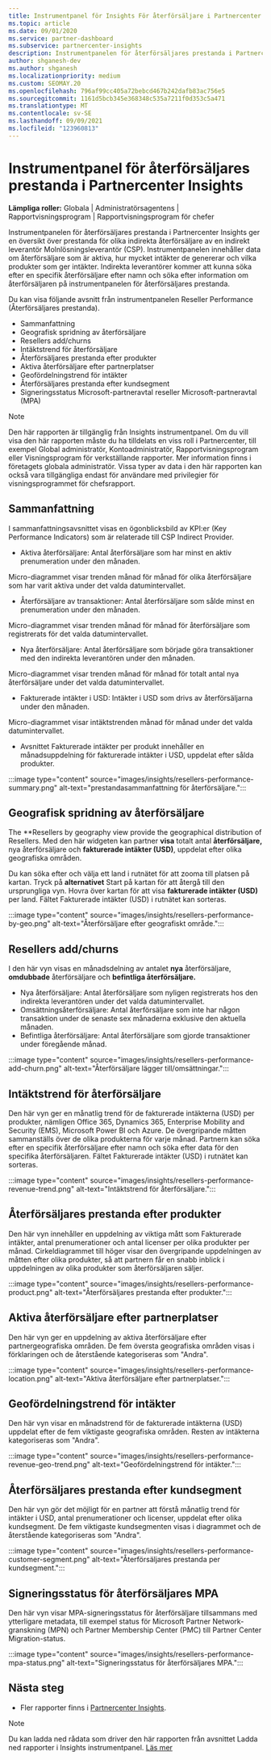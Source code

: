 ```yaml
---
title: Instrumentpanel för Insights För återförsäljare i Partnercenter
ms.topic: article
ms.date: 09/01/2020
ms.service: partner-dashboard
ms.subservice: partnercenter-insights
description: Instrumentpanelen för återförsäljares prestanda i Partnercenter Insights ger en översikt över prestanda för olika indirekta återförsäljare av en indirekt leverantör Molnlösningsleverantör (CSP).
author: shganesh-dev
ms.author: shganesh
ms.localizationpriority: medium
ms.custom: SEOMAY.20
ms.openlocfilehash: 796af99cc405a72bebcd467b242dafb83ac756e5
ms.sourcegitcommit: 1161d5bcb345e368348c535a7211f0d353c5a471
ms.translationtype: MT
ms.contentlocale: sv-SE
ms.lasthandoff: 09/09/2021
ms.locfileid: "123960813"
---
```

# <a name="reseller-performance-dashboard-in-partner-center-insights"></a>Instrumentpanel för återförsäljares prestanda i Partnercenter Insights

**Lämpliga roller:** Globala | Administratörsagentens | Rapportvisningsprogram | Rapportvisningsprogram för chefer

Instrumentpanelen för återförsäljares prestanda i Partnercenter Insights ger en översikt över prestanda för olika indirekta återförsäljare av en indirekt leverantör Molnlösningsleverantör (CSP). Instrumentpanelen innehåller data om återförsäljare som är aktiva, hur mycket intäkter de genererar och vilka produkter som ger intäkter. Indirekta leverantörer kommer att kunna söka efter en specifik återförsäljare efter namn och söka efter information om återförsäljaren på instrumentpanelen för återförsäljares prestanda.

Du kan visa följande avsnitt från instrumentpanelen Reseller Performance (Återförsäljares prestanda).

- Sammanfattning
- Geografisk spridning av återförsäljare
- Resellers add/churns 
- Intäktstrend för återförsäljare 
- Återförsäljares prestanda efter produkter
- Aktiva återförsäljare efter partnerplatser
- Geofördelningstrend för intäkter
- Återförsäljares prestanda efter kundsegment
- Signeringsstatus Microsoft-partneravtal reseller Microsoft-partneravtal (MPA)

 > [!NOTE]
 > Den här rapporten är tillgänglig från Insights instrumentpanel. Om du vill visa den här rapporten måste du ha tilldelats en viss roll i Partnercenter, till exempel Global administratör, Kontoadministratör, Rapportvisningsprogram eller Visningsprogram för verkställande rapporter. Mer information finns i företagets globala administratör. Vissa typer av data i den här rapporten kan också vara tillgängliga endast för användare med privilegier för visningsprogrammet för chefsrapport.

## <a name="summary"></a>Sammanfattning

I sammanfattningsavsnittet visas en ögonblicksbild av KPI:er (Key Performance Indicators) som är relaterade till CSP Indirect Provider.

- Aktiva återförsäljare: Antal återförsäljare som har minst en aktiv prenumeration under den månaden.

Micro-diagrammet visar trenden månad för månad för olika återförsäljare som har varit aktiva under det valda datumintervallet.

- Återförsäljare av transaktioner: Antal återförsäljare som sålde minst en prenumeration under den månaden. 

Micro-diagrammet visar trenden månad för månad för återförsäljare som registrerats för det valda datumintervallet.

- Nya återförsäljare: Antal återförsäljare som började göra transaktioner med den indirekta leverantören under den månaden. 

Micro-diagrammet visar trenden månad för månad för totalt antal nya återförsäljare under det valda datumintervallet.

- Fakturerade intäkter i USD: Intäkter i USD som drivs av återförsäljarna under den månaden. 

Micro-diagrammet visar intäktstrenden månad för månad under det valda datumintervallet.

- Avsnittet Fakturerade intäkter per produkt innehåller en månadsuppdelning för fakturerade intäkter i USD, uppdelat efter sålda produkter. 

:::image type="content" source="images/insights/resellers-performance-summary.png" alt-text="prestandasammanfattning för återförsäljare.":::

## <a name="geographical-spread-of-resellers"></a>Geografisk spridning av återförsäljare

The **Resellers by geography view provide the geographical distribution of Resellers. Med den här widgeten kan partner **visa** totalt antal **återförsäljare,** nya återförsäljare och **fakturerade intäkter (USD)**, uppdelat efter olika geografiska områden.

Du kan söka efter och välja ett land i rutnätet för att zooma till platsen på kartan. Tryck på **alternativet** Start på kartan för att återgå till den ursprungliga vyn. Hovra över kartan för att visa **fakturerade intäkter (USD)** per land. Fältet Fakturerade intäkter (USD) i rutnätet kan sorteras.

:::image type="content" source="images/insights/resellers-performance-by-geo.png" alt-text="Återförsäljare efter geografiskt område.":::

## <a name="resellers-addchurns"></a>Resellers add/churns

I den här vyn visas en månadsdelning av antalet **nya** återförsäljare, **omdubbade** återförsäljare och **befintliga återförsäljare.** 

- Nya återförsäljare: Antal återförsäljare som nyligen registrerats hos den indirekta leverantören under det valda datumintervallet.
- Omsättningsåterförsäljare: Antal återförsäljare som inte har någon transaktion under de senaste sex månaderna exklusive den aktuella månaden.
- Befintliga återförsäljare: Antal återförsäljare som gjorde transaktioner under föregående månad.

:::image type="content" source="images/insights/resellers-performance-add-churn.png" alt-text="Återförsäljare lägger till/omsättningar.":::

## <a name="resellers-revenue-trend"></a>Intäktstrend för återförsäljare 

Den här vyn ger en månatlig trend för de fakturerade intäkterna (USD) per produkter, nämligen Office 365, Dynamics 365, Enterprise Mobility and Security (EMS), Microsoft Power BI och Azure. De övergripande måtten sammanställs över de olika produkterna för varje månad. Partnern kan söka efter en specifik återförsäljare efter namn och söka efter data för den specifika återförsäljaren. Fältet Fakturerade intäkter (USD) i rutnätet kan sorteras.

:::image type="content" source="images/insights/resellers-performance-revenue-trend.png" alt-text="Intäktstrend för återförsäljare.":::

## <a name="reseller-performance-by-products"></a>Återförsäljares prestanda efter produkter

Den här vyn innehåller en uppdelning av viktiga mått som Fakturerade intäkter, antal prenumerationer och antal licenser per olika produkter per månad. Cirkeldiagrammet till höger visar den övergripande uppdelningen av måtten efter olika produkter, så att partnern får en snabb inblick i uppdelningen av olika produkter som återförsäljaren säljer.

:::image type="content" source="images/insights/resellers-performance-product.png" alt-text="Återförsäljares prestanda efter produkter.":::

## <a name="active-resellers-by-partner-locations"></a>Aktiva återförsäljare efter partnerplatser

Den här vyn ger en uppdelning av aktiva återförsäljare efter partnergeografiska områden. De fem översta geografiska områden visas i förklaringen och de återstående kategoriseras som "Andra".

:::image type="content" source="images/insights/resellers-performance-location.png" alt-text="Aktiva återförsäljare efter partnerplatser.":::

## <a name="revenue-geo-distribution-trend"></a>Geofördelningstrend för intäkter

Den här vyn visar en månadstrend för de fakturerade intäkterna (USD) uppdelat efter de fem viktigaste geografiska områden.  Resten av intäkterna kategoriseras som "Andra".

:::image type="content" source="images/insights/resellers-performance-revenue-geo-trend.png" alt-text="Geofördelningstrend för intäkter.":::

## <a name="reseller-performance-by-customer-segment"></a>Återförsäljares prestanda efter kundsegment

Den här vyn gör det möjligt för en partner att förstå månatlig trend för intäkter i USD, antal prenumerationer och licenser, uppdelat efter olika kundsegment. De fem viktigaste kundsegmenten visas i diagrammet och de återstående kategoriseras som "Andra".

:::image type="content" source="images/insights/resellers-performance-customer-segment.png" alt-text="Återförsäljares prestanda per kundsegment.":::

## <a name="reseller-mpa-signing-status"></a>Signeringsstatus för återförsäljares MPA

Den här vyn visar MPA-signeringsstatus för återförsäljare tillsammans med ytterligare metadata, till exempel status för Microsoft Partner Network-granskning (MPN) och Partner Membership Center (PMC) till Partner Center Migration-status.

:::image type="content" source="images/insights/resellers-performance-mpa-status.png" alt-text="Signeringsstatus för återförsäljares MPA.":::

## <a name="next-steps"></a>Nästa steg

- Fler rapporter finns i [Partnercenter Insights](partner-center-insights.md).

>[!NOTE] 
> Du kan ladda ned rådata som driver den här rapporten från avsnittet Ladda ned rapporter i Insights instrumentpanel. [Läs mer](insights-download-reports.md) 
